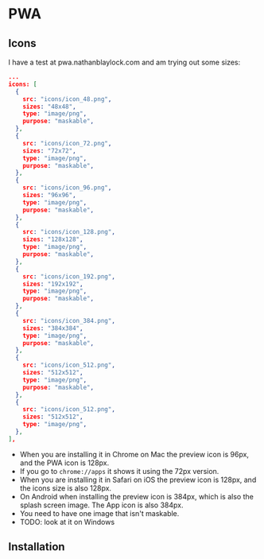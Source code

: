 # PWA

## Icons

I have a test at pwa.nathanblaylock.com and am trying out some sizes:

```json
...
icons: [
  {
    src: "icons/icon_48.png",
    sizes: "48x48",
    type: "image/png",
    purpose: "maskable",
  },
  {
    src: "icons/icon_72.png",
    sizes: "72x72",
    type: "image/png",
    purpose: "maskable",
  },
  {
    src: "icons/icon_96.png",
    sizes: "96x96",
    type: "image/png",
    purpose: "maskable",
  },
  {
    src: "icons/icon_128.png",
    sizes: "128x128",
    type: "image/png",
    purpose: "maskable",
  },
  {
    src: "icons/icon_192.png",
    sizes: "192x192",
    type: "image/png",
    purpose: "maskable",
  },
  {
    src: "icons/icon_384.png",
    sizes: "384x384",
    type: "image/png",
    purpose: "maskable",
  },
  {
    src: "icons/icon_512.png",
    sizes: "512x512",
    type: "image/png",
    purpose: "maskable",
  },
  {
    src: "icons/icon_512.png",
    sizes: "512x512",
    type: "image/png",
  },
],
```

- When you are installing it in Chrome on Mac the preview icon is 96px, and the PWA icon is 128px. 
- If you go to `chrome://apps` it shows it using the 72px version.
- When you are installing it in Safari on iOS the preview icon is 128px, and the icons size is also 128px.
- On Android when installing the preview icon is 384px, which is also the splash screen image. The App icon is also 384px.
- You need to have one image that isn't maskable.
- TODO: look at it on Windows

## Installation